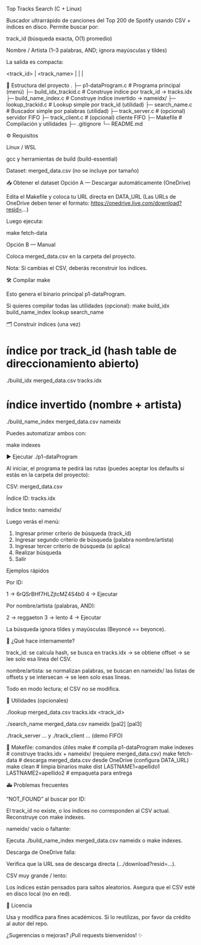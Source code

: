 Top Tracks Search (C + Linux)

Buscador ultrarrápido de canciones del Top 200 de Spotify usando CSV + índices en disco.
Permite buscar por:

track_id (búsqueda exacta, O(1) promedio)

Nombre / Artista (1–3 palabras, AND; ignora mayúsculas y tildes)

La salida es compacta:

<track_id> | <track_name> | <artist> | <date> | <region>

🧱 Estructura del proyecto
.
├─ p1-dataProgram.c      # Programa principal (menú)
├─ build_idx_trackid.c   # Construye índice por track_id  -> tracks.idx
├─ build_name_index.c    # Construye índice invertido     -> nameidx/
├─ lookup_trackid.c      # Lookup simple por track_id (utilidad)
├─ search_name.c         # Buscador simple por palabras (utilidad)
├─ track_server.c        # (opcional) servidor FIFO
├─ track_client.c        # (opcional) cliente FIFO
├─ Makefile              # Compilación y utilidades
├─ .gitignore
└─ README.md

⚙️ Requisitos

Linux / WSL

gcc y herramientas de build (build-essential)

Dataset: merged_data.csv (no se incluye por tamaño)

📥 Obtener el dataset
Opción A — Descargar automáticamente (OneDrive)

Edita el Makefile y coloca tu URL directa en DATA_URL
(Las URLs de OneDrive deben tener el formato: https://onedrive.live.com/download?resid=...)

Luego ejecuta:

make fetch-data

Opción B — Manual

Coloca merged_data.csv en la carpeta del proyecto.

Nota: Si cambias el CSV, deberás reconstruir los índices.

🛠️ Compilar
make


Esto genera el binario principal p1-dataProgram.

Si quieres compilar todas las utilidades (opcional):
make build_idx build_name_index lookup search_name

🗂️ Construir índices (una vez)
# índice por track_id (hash table de direccionamiento abierto)
./build_idx merged_data.csv tracks.idx

# índice invertido (nombre + artista)
./build_name_index merged_data.csv nameidx


Puedes automatizar ambos con:

make indexes

▶️ Ejecutar
./p1-dataProgram


Al iniciar, el programa te pedirá las rutas (puedes aceptar los defaults si estás en la carpeta del proyecto):

CSV: merged_data.csv

Índice ID: tracks.idx

Índice texto: nameidx/

Luego verás el menú:

1. Ingresar primer criterio de búsqueda (track_id)
2. Ingresar segundo criterio de búsqueda (palabra nombre/artista)
3. Ingresar tercer criterio de búsqueda (si aplica)
4. Realizar búsqueda
5. Salir

Ejemplos rápidos

Por ID:

1 → 6rQSrBHf7HLZjtcMZ4S4b0
4 → Ejecutar


Por nombre/artista (palabras, AND):

2 → reggaeton
3 → lento
4 → Ejecutar


La búsqueda ignora tildes y mayúsculas (Beyoncé == beyonce).

🔎 ¿Qué hace internamente?

track_id: se calcula hash, se busca en tracks.idx → se obtiene offset → se lee solo esa línea del CSV.

nombre/artista: se normalizan palabras, se buscan en nameidx/ las listas de offsets y se intersecan → se leen solo esas líneas.

Todo en modo lectura; el CSV no se modifica.

🧪 Utilidades (opcionales)

./lookup merged_data.csv tracks.idx <track_id>

./search_name merged_data.csv nameidx <pal1> [pal2] [pal3]

./track_server ... y ./track_client ... (demo FIFO)

🧰 Makefile: comandos útiles
make               # compila p1-dataProgram
make indexes       # construye tracks.idx + nameidx/ (requiere merged_data.csv)
make fetch-data    # descarga merged_data.csv desde OneDrive (configura DATA_URL)
make clean         # limpia binarios
make dist LASTNAME1=apellido1 LASTNAME2=apellido2  # empaqueta para entrega

🚑 Problemas frecuentes

“NOT_FOUND” al buscar por ID:

El track_id no existe, o los índices no corresponden al CSV actual. Reconstruye con make indexes.

nameidx/ vacío o faltante:

Ejecuta ./build_name_index merged_data.csv nameidx o make indexes.

Descarga de OneDrive falla:

Verifica que la URL sea de descarga directa (.../download?resid=...).

CSV muy grande / lento:

Los índices están pensados para saltos aleatorios. Asegura que el CSV esté en disco local (no en red).

📄 Licencia

Usa y modifica para fines académicos. Si lo reutilizas, por favor da crédito al autor del repo.

¿Sugerencias o mejoras? ¡Pull requests bienvenidos! ✨
